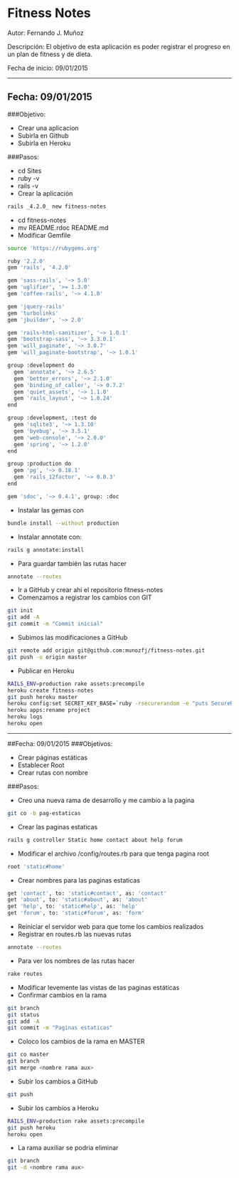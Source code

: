 # Fitness Notes

Autor:            Fernando J. Muñoz 

Descripción:      El objetivo de esta aplicación es poder registrar el progreso en un plan 
                  de fitness y de dieta. 

Fecha de inicio:  09/01/2015

---
## Fecha: 09/01/2015

###Objetivo:
- Crear una aplicacion
- Subirla en Github
- Subirla en Heroku

###Pasos:
- cd Sites
- ruby -v
- rails -v
- Crear la aplicación
```sh
rails _4.2.0_ new fitness-notes
```  
- cd fitness-notes
- mv README.rdoc README.md
- Modificar Gemfile
```sh
source 'https://rubygems.org'

ruby '2.2.0'
gem 'rails', '4.2.0'

gem 'sass-rails', '~> 5.0'
gem 'uglifier', '>= 1.3.0'
gem 'coffee-rails', '~> 4.1.0'

gem 'jquery-rails'
gem 'turbolinks'
gem 'jbuilder', '~> 2.0'

gem 'rails-html-sanitizer', '~> 1.0.1'
gem 'bootstrap-sass', '~> 3.3.0.1'
gem 'will_paginate', '~> 3.0.7'
gem 'will_paginate-bootstrap', '~> 1.0.1'

group :development do
  gem 'annotate', '~> 2.6.5'
  gem 'better_errors', '~> 2.1.0'
  gem 'binding_of_caller', '~> 0.7.2'
  gem 'quiet_assets', '~> 1.1.0'
  gem 'rails_layout', '~> 1.0.24'
end

group :development, :test do
  gem 'sqlite3', '~> 1.3.10'
  gem 'byebug', '~> 3.5.1'
  gem 'web-console', '~> 2.0.0'
  gem 'spring', '~> 1.2.0'
end

group :production do
  gem 'pg', '~> 0.18.1' 
  gem 'rails_12factor', '~> 0.0.3'
end

gem 'sdoc', '~> 0.4.1', group: :doc
```  
- Instalar las gemas con
```sh
bundle install --without production 
```  
- Instalar annotate con:
```sh
rails g annotate:install
```  
- Para guardar también las rutas hacer
```sh
annotate --routes
``` 
- Ir a GitHub y crear ahi el repositorio fitness-notes
- Comenzamos a registrar los cambios con GIT
```sh
git init
git add -A
git commit -m "Commit inicial"
``` 
- Subimos las modificaciones a GitHub
```sh
git remote add origin git@github.com:munozfj/fitness-notes.git
git push -u origin master
``` 
- Publicar en Heroku
```sh
RAILS_ENV=production rake assets:precompile
heroku create fitness-notes
git push heroku master
heroku config:set SECRET_KEY_BASE=`ruby -rsecurerandom -e "puts SecureRandom.hex(64)"`
heroku apps:rename project
heroku logs
heroku open
``` 
---
##Fecha: 09/01/2015
###Objetivos:
- Crear páginas estáticas
- Establecer Root
- Crear rutas con nombre

###Pasos:
- Creo una nueva rama de desarrollo y me cambio a la pagina
```sh
git co -b pag-estaticas 
```
- Crear las paginas estaticas
```sh
rails g controller Static home contact about help forum
```
- Modificar el archivo /config/routes.rb para que tenga pagina root
```sh
root 'static#home' 
```
- Crear nombres para las paginas estaticas
```sh
get 'contact', to: 'static#contact', as: 'contact'
get 'about', to: 'static#about', as: 'about'
get 'help', to: 'static#help', as: 'help'
get 'forum', to: 'static#forum', as: 'form'
```
- Reiniciar el servidor web para que tome los cambios realizados
- Registrar en routes.rb las nuevas rutas
```sh
annotate --routes
```
- Para ver los nombres de las rutas hacer
```sh
rake routes
```
- Modificar levemente las vistas de las paginas estáticas
- Confirmar cambios en la rama
```sh
git branch
git status
git add -A
git commit -m "Paginas estaticas"
```
- Coloco los cambios de la rama en MASTER
```sh
git co master
git branch
git merge <nombre rama aux>
```
- Subir los cambios a GitHub
```sh
git push
```
- Subir los cambios a Heroku
```sh
RAILS_ENV=production rake assets:precompile
git push heroku
heroku open  
```
- La rama auxiliar se podria eliminar
```sh
git branch
git -d <nombre rama aux>
```










```sh

```  